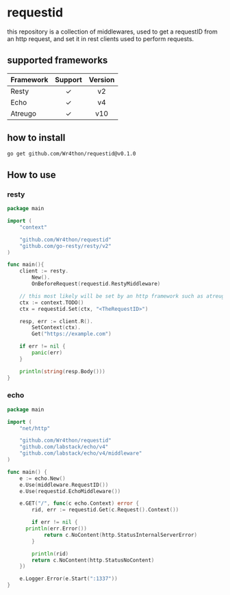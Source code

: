 # requestid

this repository is a collection of middlewares, used to get a requestID from an http request, and set it in rest clients used to perform requests.

## supported frameworks

| Framework | Support | Version |
|:----------|:-------:|:--------:|
| Resty     |    ✓    |      v2 |
| Echo      |    ✓    |      v4 |
| Atreugo   |    ✓    |     v10 |

## how to install

```bash
go get github.com/Wr4thon/requestid@v0.1.0
```

## How to use

### resty

```go
package main

import (
	"context"

	"github.com/Wr4thon/requestid"
	"github.com/go-resty/resty/v2"
)

func main(){
	client := resty.
		New().
		OnBeforeRequest(requestid.RestyMiddleware)

	// this most likely will be set by an http framework such as atreugo or echo.
	ctx := context.TODO()
	ctx = requestid.Set(ctx, "<TheRequestID>")

	resp, err := client.R().
		SetContext(ctx).
		Get("https://example.com")

	if err != nil {
		panic(err)
	}

	println(string(resp.Body()))
}

```

### echo

```go
package main

import (
	"net/http"

	"github.com/Wr4thon/requestid"
	"github.com/labstack/echo/v4"
	"github.com/labstack/echo/v4/middleware"
)

func main() {
	e := echo.New()
	e.Use(middleware.RequestID())
	e.Use(requestid.EchoMiddleware())

	e.GET("/", func(c echo.Context) error {
		rid, err := requestid.Get(c.Request().Context())

		if err != nil {
      println(err.Error())
			return c.NoContent(http.StatusInternalServerError)
		}

		println(rid)
		return c.NoContent(http.StatusNoContent)
	})

	e.Logger.Error(e.Start(":1337"))
}

```

